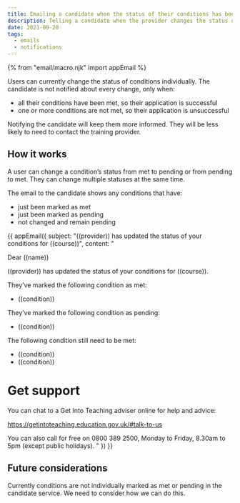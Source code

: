 ```yaml
---
title: Emailing a candidate when the status of their conditions has been updated
description: Telling a candidate when the provider changes the status of offer conditions to met or pending
date: 2021-09-20
tags:
  - emails
  - notifications
---
```


{% from "email/macro.njk" import appEmail %}

Users can currently change the status of conditions individually. The candidate is not notified about every change, only when:

- all their conditions have been met, so their application is successful
- one or more conditions are not met, so their application is unsuccessful

Notifying the candidate will keep them more informed. They will be less likely to need to contact the training provider.

## How it works

A user can change a condition’s status from met to pending or from pending to met. They can change multiple statuses at the same time.

The email to the candidate shows any conditions that have:

- just been marked as met
- just been marked as pending
- not changed and remain pending


<!-- markdownlint-disable MD025 -->

{{ appEmail({
  subject: "((provider)) has updated the status of your conditions for ((course))",
  content: "

Dear ((name))

((provider)) has updated the status of your conditions for ((course)).

They’ve marked the following condition as met:

- ((condition))

They’ve marked the following condition as pending:

- ((condition))

The following condition still need to be met:

- ((condition))
- ((condition))

# Get support

You can chat to a Get Into Teaching adviser online for help and advice:

https://getintoteaching.education.gov.uk/#talk-to-us

You can also call for free on 0800 389 2500, Monday to Friday, 8.30am to 5pm (except public holidays).
  "
}) }}

<!-- markdownlint-enable MD025 -->

## Future considerations

Currently conditions are not individually marked as met or pending in the candidate service. We need to consider how we can do this.
